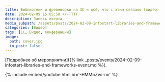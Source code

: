 ```yaml
---
title: Библиотеки и фреймворки на 1С и всё, что с этим связано (видео)
date: 2024-02-09 15:05:58 +/-TTTT
description: Запись ивента
media_subpath: /assets/posts/2024-02-09-infostart-libraries-and-frameworks-event/
categories: [Видео]
tags: [1С, Видео, Конференции]
image:
  path: cover.jpg
  in_post: false
---
```


[Подробнее об мероприятии]({% link _posts/events/2024-02-09-infostart-libraries-and-frameworks-event.md %}).

{% include embed/youtube.html id='-HMM5Zwi-no' %}